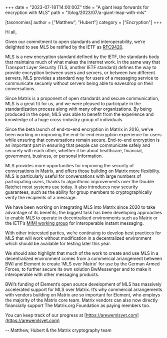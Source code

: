 +++
date = "2023-07-18T14:00:00Z"
title = "A giant leap forwards for encryption with MLS"
path = "/blog/2023/07/a-giant-leap-with-mls"

[taxonomies]
author = ["Matthew", "Hubert"]
category = ["Encryption"]
+++

Hi all,

Given our commitment to open standards and interoperability, we’re delighted to see MLS be ratified by the IETF as [RFC9420](https://www.rfc-editor.org/rfc/rfc9420).

MLS is a new encryption standard defined by the IETF, the standards body that maintains much of what makes the internet work. In the same way that Transport Layer Security (TLS, another IETF standard) defines the way to provide encryption between users and servers, or between two different servers, MLS provides a standard way for users of a messaging service to communicate securely without servers being able to eavesdrop on their conversations.

<!-- more -->

Since Matrix is a proponent of open standards and secure communication, MLS is a great fit for us, and we were pleased to participate in the standardization process along with many other organizations. By being produced in the open, MLS was able to benefit from the experience and knowledge of a huge cross-industry group of individuals.

Since the beta launch of end-to-end encryption in Matrix in 2016, we’ve been working on improving the end-to-end encryption experience for users while ensuring that conversations remain secure. End-to-end encryption is an important part in ensuring that people can communicate safely and securely with each other, whether it be about healthcare, financial, government, business, or personal information.

MLS provides more opportunities for improving the security of conversations in Matrix, and offers those building on Matrix more flexibility. MLS is particularly useful for conversations with large numbers of participating users, thanks to algorithmic improvements over the Double Ratchet most systems use today. It also introduces new security guarantees, such as the ability for group members to cryptographically verify the recipients of a message.

We have been working on integrating MLS into Matrix since 2020 to take advantage of its benefits; the biggest task has been developing approaches to enable MLS to operate in decentralised environments such as Matrix or the IETF’s [MIMI working group](https://datatracker.ietf.org/wg/mimi/about/) for interoperable instant messaging.

With other interested parties, we’re continuing to develop best practices for MLS that will work without modification in a decentralized environment which should be available for testing later this year.

We should also highlight that much of the work to create and use MLS in a decentralized environment comes from a commercial arrangement between BWI and Element to create ‘MLS over Matrix’ for use by the German Armed Forces, to further secure its own solution BwMessenger and to make it interoperable with other messaging products.

BWI’s funding of Element’s open source development of MLS has massively accelerated support for MLS over Matrix. It’s why commercial arrangements with vendors building on Matrix are so important for Element, who employs the majority of the Matrix core team. Matrix vendors can also now directly financially support The Matrix.org Foundation as paying members too.

You can keep track of our progress at [https://arewemlsyet.com](https://arewemlsyet.com)

\-- Matthew, Hubert & the Matrix cryptography team
